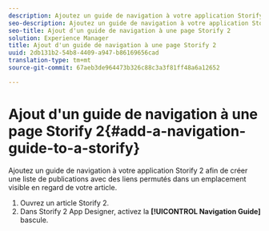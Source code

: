 ```yaml
---
description: Ajoutez un guide de navigation à votre application Storify 2 afin de créer une liste de publications avec des liens permutés dans un emplacement visible en regard de votre article.
seo-description: Ajoutez un guide de navigation à votre application Storify 2 afin de créer une liste de publications avec des liens permutés dans un emplacement visible en regard de votre article.
seo-title: Ajout d'un guide de navigation à une page Storify 2
solution: Experience Manager
title: Ajout d'un guide de navigation à une page Storify 2
uuid: 2db131b2-54b8-4409-a947-b86169656cad
translation-type: tm+mt
source-git-commit: 67aeb3de964473b326c88c3a3f81ff48a6a12652

---
```



# Ajout d'un guide de navigation à une page Storify 2{#add-a-navigation-guide-to-a-storify}

Ajoutez un guide de navigation à votre application Storify 2 afin de créer une liste de publications avec des liens permutés dans un emplacement visible en regard de votre article.

1. Ouvrez un article Storify 2.
1. Dans Storify 2 App Designer, activez la **[!UICONTROL Navigation Guide]** bascule.
